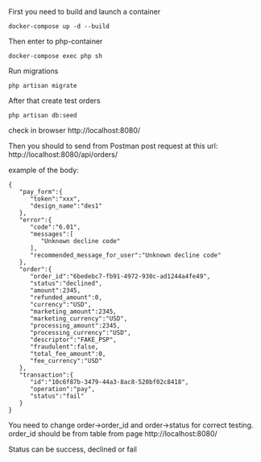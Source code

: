 First you need to build and launch a container
```
docker-compose up -d --build
```
Then enter to php-container
```
docker-compose exec php sh
```
Run migrations 
```
php artisan migrate
```
After that create test orders
```
php artisan db:seed
```

check in browser http://localhost:8080/

Then you should to send from Postman post request at this url:
http://localhost:8080/api/orders/

example of the body:
```
{
   "pay_form":{
      "token":"xxx",
      "design_name":"des1"
   },
   "error":{
      "code":"6.01",
      "messages":[
         "Unknown decline code"
      ],
      "recommended_message_for_user":"Unknown decline code"
   },
   "order":{
      "order_id":"6bedebc7-fb91-4972-930c-ad1244a4fe49",
      "status":"declined",
      "amount":2345,
      "refunded_amount":0,
      "currency":"USD",
      "marketing_amount":2345,
      "marketing_currency":"USD",
      "processing_amount":2345,
      "processing_currency":"USD",
      "descriptor":"FAKE_PSP",
      "fraudulent":false,
      "total_fee_amount":0,
      "fee_currency":"USD"
   },
   "transaction":{
      "id":"10c6f87b-3479-44a3-8ac8-520bf02c8418",
      "operation":"pay",
      "status":"fail"
   }
}
```

You need to change order->order_id and order->status for correct testing.
order_id should be from table from page http://localhost:8080/

Status can be success, declined or fail